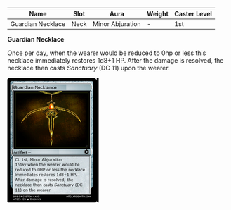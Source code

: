 
| Name            | Slot   | Aura                 | Weight | Caster Level |
| --------------- | ------ | -------------------- | ------ | ------------ |
| Guardian Necklace | Neck | Minor Abjuration | -   | 1st         |

**Guardian Necklace**

Once per day, when the wearer would be reduced to 0hp or less this necklace immediately restores 1d8+1 HP. After the damage is resolved, the necklace then casts _Sanctuary_ (DC 11) upon the wearer.

![itemimage]

[itemimage]: /MagicItems/ItemArt/GuardianNecklace.png
